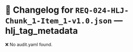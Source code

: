 # 📝 Changelog for `REQ-024-HLJ-Chunk_1-Item_1-v1.0.json` — **hlj_tag_metadata**

❌ No audit.yaml found.
